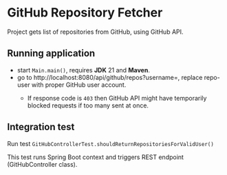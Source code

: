 # GitHub Repository Fetcher

Project gets list of repositories from GitHub, using GitHub API.

## Running application

- start `Main.main()`, requires **JDK** 21 and **Maven**.
- go to http://localhost:8080/api/github/repos?username=<repo-user>,
  replace repo-user with proper GitHub user account.
    - If response code is `403` then GitHub API might have temporarily blocked requests if too many sent at once.

## Integration test

Run test `GitHubControllerTest.shouldReturnRepositoriesForValidUser()`

This test runs Spring Boot context and triggers REST endpoint (GitHubController class). 
